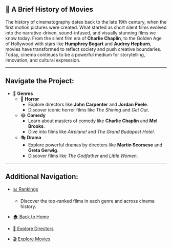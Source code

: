 ## 🎥 A Brief History of Movies

The history of cinematography dates back to the late 19th century, when the first motion pictures were created. What started as short silent films evolved into the narrative-driven, sound-infused, and visually stunning films we know today. From the silent film era of **Charlie Chaplin**, to the Golden Age of Hollywood with stars like **Humphrey Bogart** and **Audrey Hepburn**, movies have transformed to reflect society and push creative boundaries. Today, cinema continues to be a powerful medium for storytelling, innovation, and cultural expression.

---

## Navigate the Project:

- 📂 **Genres**
  - 👻 **Horror**
    - Explore directors like **John Carpenter** and **Jordan Peele**.
    - Discover iconic horror films like *The Shining* and *Get Out*.
  - 😂 **Comedy**
    - Learn about masters of comedy like **Charlie Chaplin** and **Mel Brooks**.
    - Dive into films like *Airplane!* and *The Grand Budapest Hotel*.
  - 🎭 **Drama**
    - Explore powerful dramas by directors like **Martin Scorsese** and **Greta Gerwig**.
    - Discover films like *The Godfather* and *Little Women*.

---

## Additional Navigation:

- [📊 Rankings](./rankings.md)
    - Discover the top-ranked films in each genre and across cinema history.
  
- [🏠 Back to Home](./home.md)
- [🎥 Explore Directors](./directors.md)
- [🎬 Explore Movies](./movies.md)
